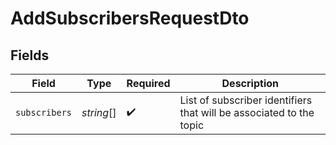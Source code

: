 # AddSubscribersRequestDto


## Fields

| Field                                                               | Type                                                                | Required                                                            | Description                                                         |
| ------------------------------------------------------------------- | ------------------------------------------------------------------- | ------------------------------------------------------------------- | ------------------------------------------------------------------- |
| `subscribers`                                                       | *string*[]                                                          | :heavy_check_mark:                                                  | List of subscriber identifiers that will be associated to the topic |